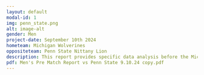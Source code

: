 ```yaml
---
layout: default
modal-id: 1
img: penn_state.png
alt: image-alt
gender: Men
project-date: September 10th 2024
hometeam: Michigan Wolverines
oppositeteam: Penn State Nittany Lion
description: This report provides specific data analysis before the Michigan men's soccer team and Penn State men's soccer team.
pdf: Men's Pre Match Report vs Penn State 9.10.24 copy.pdf
---
```

